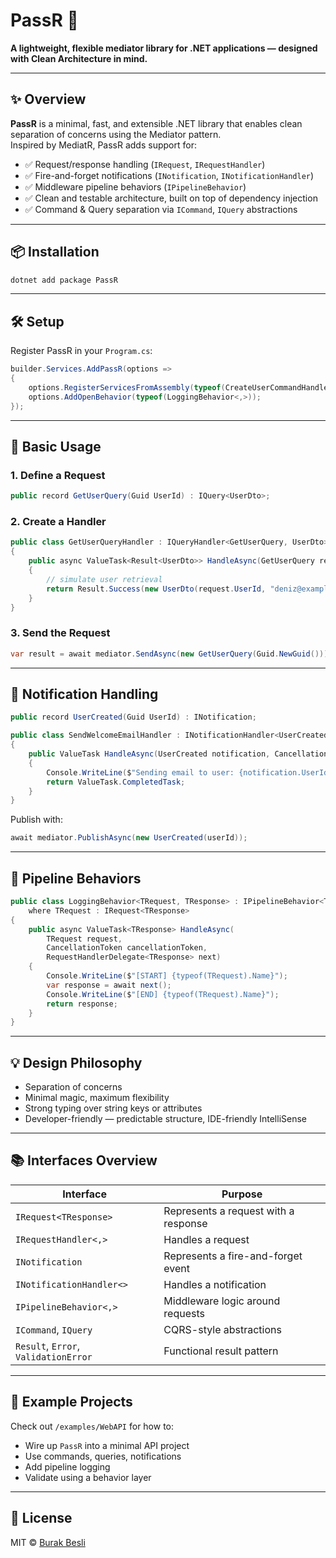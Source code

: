 # PassR 🧭  
**A lightweight, flexible mediator library for .NET applications — designed with Clean Architecture in mind.**

---

## ✨ Overview

**PassR** is a minimal, fast, and extensible .NET library that enables clean separation of concerns using the Mediator pattern.  
Inspired by MediatR, PassR adds support for:

- ✅ Request/response handling (`IRequest`, `IRequestHandler`)
- ✅ Fire-and-forget notifications (`INotification`, `INotificationHandler`)
- ✅ Middleware pipeline behaviors (`IPipelineBehavior`)
- ✅ Clean and testable architecture, built on top of dependency injection
- ✅ Command & Query separation via `ICommand`, `IQuery` abstractions

---

## 📦 Installation

```bash
dotnet add package PassR
```

---

## 🛠 Setup

Register PassR in your `Program.cs`:

```csharp
builder.Services.AddPassR(options =>
{
    options.RegisterServicesFromAssembly(typeof(CreateUserCommandHandler).Assembly);
    options.AddOpenBehavior(typeof(LoggingBehavior<,>));
});
```

---

## 📐 Basic Usage

### 1. Define a Request

```csharp
public record GetUserQuery(Guid UserId) : IQuery<UserDto>;
```

### 2. Create a Handler

```csharp
public class GetUserQueryHandler : IQueryHandler<GetUserQuery, UserDto>
{
    public async ValueTask<Result<UserDto>> HandleAsync(GetUserQuery request, CancellationToken cancellationToken)
    {
        // simulate user retrieval
        return Result.Success(new UserDto(request.UserId, "deniz@example.com"));
    }
}
```

### 3. Send the Request

```csharp
var result = await mediator.SendAsync(new GetUserQuery(Guid.NewGuid()));
```

---

## 🔁 Notification Handling

```csharp
public record UserCreated(Guid UserId) : INotification;

public class SendWelcomeEmailHandler : INotificationHandler<UserCreated>
{
    public ValueTask HandleAsync(UserCreated notification, CancellationToken cancellationToken)
    {
        Console.WriteLine($"Sending email to user: {notification.UserId}");
        return ValueTask.CompletedTask;
    }
}
```

Publish with:

```csharp
await mediator.PublishAsync(new UserCreated(userId));
```

---

## 🧩 Pipeline Behaviors

```csharp
public class LoggingBehavior<TRequest, TResponse> : IPipelineBehavior<TRequest, TResponse>
    where TRequest : IRequest<TResponse>
{
    public async ValueTask<TResponse> HandleAsync(
        TRequest request,
        CancellationToken cancellationToken,
        RequestHandlerDelegate<TResponse> next)
    {
        Console.WriteLine($"[START] {typeof(TRequest).Name}");
        var response = await next();
        Console.WriteLine($"[END] {typeof(TRequest).Name}");
        return response;
    }
}
```

---

## 💡 Design Philosophy

- Separation of concerns
- Minimal magic, maximum flexibility
- Strong typing over string keys or attributes
- Developer-friendly — predictable structure, IDE-friendly IntelliSense

---

## 📚 Interfaces Overview

| Interface                     | Purpose                                    |
|------------------------------|--------------------------------------------|
| `IRequest<TResponse>`        | Represents a request with a response       |
| `IRequestHandler<,>`         | Handles a request                          |
| `INotification`              | Represents a fire-and-forget event         |
| `INotificationHandler<>`     | Handles a notification                     |
| `IPipelineBehavior<,>`       | Middleware logic around requests           |
| `ICommand`, `IQuery`         | CQRS-style abstractions                    |
| `Result`, `Error`, `ValidationError` | Functional result pattern           |

---

## 🧪 Example Projects

Check out `/examples/WebAPI` for how to:
- Wire up `PassR` into a minimal API project
- Use commands, queries, notifications
- Add pipeline logging
- Validate using a behavior layer

---

## 📄 License

MIT © [Burak Besli](https://github.com/bbesli)